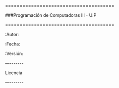 ======================================

###Programación de Computadoras III - UIP

======================================


:Autor: <nombre>

:Fecha: <fecha>

:Versión: <version>


<descripcion>


—-------

Licencia

—-------

<licencia>

